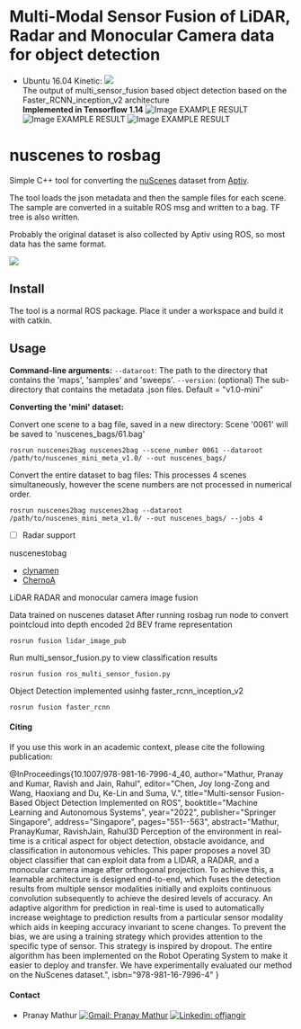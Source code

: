 # Multi-Modal Sensor Fusion of LiDAR, Radar and Monocular Camera data for object detection

 - Ubuntu 16.04 Kinetic: ![](https://github.com/clynamen/nuscenes2bag/workflows/ubuntu_1604_kinetic/badge.svg)
<br>The output of multi_sensor_fusion based object detection based on the Faster_RCNN_inception_v2 architecture
<br>**Implemented in Tensorflow 1.14**
![Image EXAMPLE RESULT](https://github.com/Matnay/KPIT_Fusion_Object_Detection_DL/blob/master/Results/output.gif)
![Image EXAMPLE RESULT](https://github.com/Matnay/KPIT_Fusion_Object_Detection_DL/blob/master/Results/Screenshot%20from%202020-06-22%2015-14-01.png)
![Image EXAMPLE RESULT](https://github.com/Matnay/KPIT_Deep_Learning/blob/master/Results/Screenshot%20from%202020-06-04%2012-10-31.png)
# nuscenes to rosbag
Simple C++ tool for converting the [nuScenes](https://www.nuscenes.org/) dataset from [Aptiv](https://www.aptiv.com).

The tool loads the json metadata and then the sample files for each scene. The sample are converted in a suitable ROS msg and written to a bag. TF tree is also written.

Probably the original dataset is also collected by Aptiv using ROS, so most data has the same format.

![](images/ros_preview.png)

## Install
The tool is a normal ROS package. Place it under a workspace and build it with catkin.

## Usage

**Command-line arguments:**
`--dataroot`: The path to the directory that contains the 'maps', 'samples' and 'sweeps'.
`--version`: (optional) The sub-directory that contains the metadata .json files. Default = "v1.0-mini"


**Converting the 'mini' dataset:**

Convert one scene to a bag file, saved in a new directory:
Scene '0061' will be saved to 'nuscenes_bags/61.bag'
```
rosrun nuscenes2bag nuscenes2bag --scene_number 0061 --dataroot /path/to/nuscenes_mini_meta_v1.0/ --out nuscenes_bags/
```


Convert the entire dataset to bag files:
This processes 4 scenes simultaneously, however the scene numbers are not processed in numerical order.
```
rosrun nuscenes2bag nuscenes2bag --dataroot /path/to/nuscenes_mini_meta_v1.0/ --out nuscenes_bags/ --jobs 4
```
- [ ] Radar support

nuscenestobag
 - [clynamen](https://github.com/clynamen/)
 - [ChernoA](https://github.com/ChernoA)

LiDAR RADAR and monocular camera image fusion

Data trained on nuscenes dataset
After running rosbag run node to convert pointcloud into depth encoded 2d BEV frame representation 

```
rosrun fusion lidar_image_pub
```

Run multi_sensor_fusion.py to view classification results
```
rosrun fusion ros_multi_sensor_fusion.py
```
Object Detection implemented usinhg faster_rcnn_inception_v2
```
rosrun fusion faster_rcnn
```

#### Citing

If you use this work in an academic context, please cite the following publication:

@InProceedings{10.1007/978-981-16-7996-4_40,
author="Mathur, Pranay
and Kumar, Ravish
and Jain, Rahul",
editor="Chen, Joy Iong-Zong
and Wang, Haoxiang
and Du, Ke-Lin
and Suma, V.",
title="Multi-sensor Fusion-Based Object Detection Implemented on ROS",
booktitle="Machine Learning and Autonomous Systems",
year="2022",
publisher="Springer Singapore",
address="Singapore",
pages="551--563",
abstract="Mathur, PranayKumar, RavishJain, Rahul3D Perception of the environment in real-time is a critical aspect for object detection, obstacle avoidance, and classification in autonomous vehicles. This paper proposes a novel 3D object classifier that can exploit data from a LIDAR, a RADAR, and a monocular camera image after orthogonal projection. To achieve this, a learnable architecture is designed end-to-end, which fuses the detection results from multiple sensor modalities initially and exploits continuous convolution subsequently to achieve the desired levels of accuracy. An adaptive algorithm for prediction in real-time is used to automatically increase weightage to prediction results from a particular sensor modality which aids in keeping accuracy invariant to scene changes. To prevent the bias, we are using a training strategy which provides attention to the specific type of sensor. This strategy is inspired by dropout. The entire algorithm has been implemented on the Robot Operating System to make it easier to deploy and transfer. We have experimentally evaluated our method on the NuScenes dataset.",
isbn="978-981-16-7996-4"
}
    
#### Contact
- Pranay Mathur [![Gmail: Pranay Mathur](https://img.shields.io/badge/gmail-%23D14836.svg?&style=plastic&logo=gmail&logoColor=white)](mailto:matnay17@gmail.com) [![Linkedin: offjangir](https://img.shields.io/badge/-Pranay_Mathur-blue?style=flat-square&logo=Linkedin&logoColor=white&link=https://www.linkedin.com/in/yash-jangir-6a71651a1)](https://www.linkedin.com/in/pranay-mathur1998/)